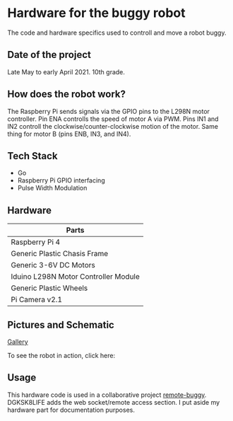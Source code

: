 # Hardware for the buggy robot

The code and hardware specifics used to controll and move a robot buggy.

## Date of the project
Late May to early April 2021. 10th grade.

## How does the robot work?

The Raspberry Pi sends signals via the GPIO pins to the L298N motor controller. Pin ENA controlls the speed of motor A via PWM. Pins IN1 and IN2 controll the clockwise/counter-clockwise motion of the motor. Same thing for motor B (pins ENB, IN3, and IN4).

## Tech Stack

- Go
- Raspberry Pi GPIO interfacing
- Pulse Width Modulation

## Hardware

| Parts                                |
| ------------------------------------ |
| Raspberry Pi 4                       |
| Generic Plastic Chasis Frame         |
| Generic 3-6V DC Motors               |
| Iduino L298N Motor Controller Module |
| Generic Plastic Wheels               |    
| Pi Camera v2.1                       |

## Pictures and Schematic

[Gallery](docs/Gallery.md)

To see the robot in action, click here:

## Usage

This hardware code is used in a collaborative project [remote-buggy](https://github.com/DGKSK8LIFE/remote-buggy). DGKSK8LIFE adds the web socket/remote access section. I put aside my hardware part for documentation purposes.
